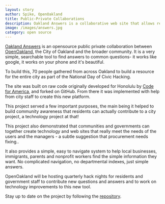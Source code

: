 ```yaml
---
layout: story
author: Spike, OpenOakland
title: Public-Private Collaborations
description: Oakland Answers is a collaborative web site that allows residents easy access to common questions without the usual pain of navigating a city website.
image: /images/answers.jpg
category: open source
---
```

[Oakland Answers](http://answers.oaklandnet.com) is an opensource public private collaboration between [OpenOakland](http://openoakland.org/), the City of Oakland and the broader community.
It is a very simple, searchable tool to find answers to common questions- it works like google, it works on your phone and it's beautiful.

To build this, 70 people gathered from across Oakland to build a resource for the entire city as part of the National Day of Civic Hacking.

The site was built on raw code originally developed for Honolulu by [Code for America](http://www.codeforamerica.org), and forked on GitHub. From there it was implemented with help from city staff to create this new platform.

This project served a few important purposes, the main being it helped to build community awareness that residents can actually contribute to a city project, a technology project at that!

This project also demonstrated that communities and governments can together create technology and web sites that really meet the needs of the users and the managers - a subtle suggestion that procurement needs fixing..

It also provides a simple, easy to navigate system to help local businesses, immigrants, parents and nonprofit workers find the simple information they want. No complicated navigation, no departmental indexes, just simple answers.

OpenOakland will be hosting quarterly hack nights for residents and government staff to contribute new questions and answers and to work on technology improvements to this new tool.

Stay up to date on the project by following the [repository](https://github.com/openoakland/oakland_answers).
